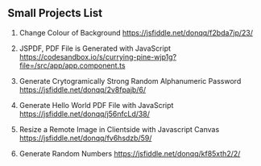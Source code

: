 ## Small Projects List

1. Change Colour of Background
https://jsfiddle.net/donqq/f2bda7jp/23/

2. JSPDF, PDF File is Generated with JavaScript
https://codesandbox.io/s/currying-pine-wjp1g?file=/src/app/app.component.ts

3. Generate Crytogramically Strong Random Alphanumeric Password 
https://jsfiddle.net/donqq/2v8fpajb/6/ 

4. Generate Hello World PDF File with JavaScript
https://jsfiddle.net/donqq/j56nfcLd/38/

5. Resize a Remote Image in Clientside with Javascript Canvas
https://jsfiddle.net/donqq/fv6hsdzb/59/

6. Generate Random Numbers
https://jsfiddle.net/donqq/kf85xth2/2/
